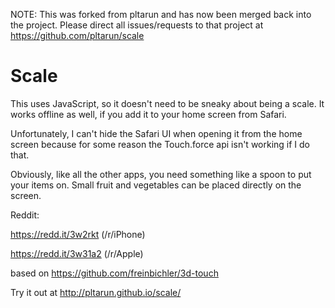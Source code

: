 NOTE: This was forked from pltarun and has now been merged back into the project.  Please direct all issues/requests to that project at https://github.com/pltarun/scale

# Scale
This uses JavaScript, so it doesn't need to be sneaky about being a scale. It works offline as well, if you add it to your home screen from Safari.

Unfortunately, I can't hide the Safari UI when opening it from the home screen because for some reason the Touch.force api isn't working if I do that.

Obviously, like all the other apps, you need something like a spoon to put your items on. Small fruit and vegetables can be placed directly on the screen.

Reddit:

https://redd.it/3w2rkt (/r/iPhone)

https://redd.it/3w31a2 (/r/Apple)

based on https://github.com/freinbichler/3d-touch

Try it out at http://pltarun.github.io/scale/
